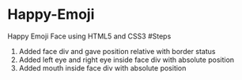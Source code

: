 # Happy-Emoji
Happy Emoji Face using HTML5 and CSS3
#Steps
1) Added face div and gave position relative with border status
2) Added left eye and right eye inside face div with absolute position
3) Added mouth inside face div with absolute position
